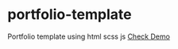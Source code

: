 # portfolio-template
Portfolio template using html scss js 
<a href="https://cv1-template.netlify.app/">Check Demo</a>
